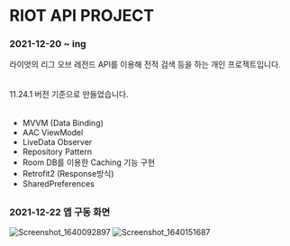 # RIOT API PROJECT
### 2021-12-20 ~ ing
라이엇의 리그 오브 레전드 API를 이용해 전적 검색 등을 하는 개인 프로젝트입니다.
######
11.24.1 버전 기준으로 만들었습니다.
##

######
- MVVM (Data Binding)
- AAC ViewModel
- LiveData Observer
- Repository Pattern
- Room DB를 이용한 Caching 기능 구현
- Retrofit2 (Response방식)
- SharedPreferences

##

### 2021-12-22 앱 구동 화면
![Screenshot_1640092897](https://user-images.githubusercontent.com/63734277/146937167-3d4c89da-c407-41b3-bb30-299825ce7f0d.png)
![Screenshot_1640151687](https://user-images.githubusercontent.com/63734277/147041587-8221053f-b62c-4662-9990-8d1276cec165.png)

